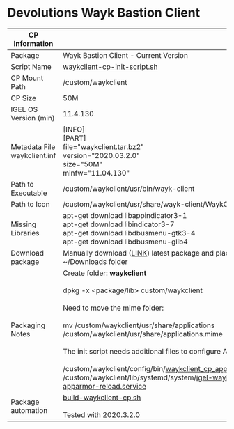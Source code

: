# Devolutions Wayk Bastion Client

|  CP Information |            |
|-----------------|------------|
| Package | Wayk Bastion Client - Current Version |
| Script Name | [waykclient-cp-init-script.sh](waykclient-cp-init-script.sh) |
| CP Mount Path | /custom/waykclient |
| CP Size | 50M |
| IGEL OS Version (min) | 11.4.130 |
| Metadata File <br /> waykclient.inf | [INFO] <br /> [PART] <br /> file="waykclient.tar.bz2" <br /> version="2020.03.2.0" <br /> size="50M" <br /> minfw="11.04.130" |
| Path to Executable | /custom/waykclient/usr/bin/wayk-client |
| Path to Icon | /custom/waykclient/usr/share/wayk-client/WaykClient.png |
| Missing Libraries | apt-get download libappindicator3-1 <br /> apt-get download libindicator3-7 <br /> apt-get download libdbusmenu-gtk3-4 <br /> apt-get download libdbusmenu-glib4 |
| Download package | Manually download ([LINK](https://wayk.devolutions.net/home/thankyou/waykclientlinuxbin)) latest package and place into ~/Downloads folder |
| Packaging Notes | Create folder: **waykclient** <br /><br /> dpkg -x <package/lib> custom/waykclient <br /><br /> Need to move the mime folder: <br /><br />mv /custom/waykclient/usr/share/applications /custom/waykclient/usr/share/applications.mime <br /><br />The init script needs additional files to configure AppArmor: <br /><br /> /custom/waykclient/config/bin/[waykclient_cp_apparmor_reload](waykclient_cp_apparmor_reload) <br /> /custom/waykclient/lib/systemd/system/[igel-waykclient-cp-apparmor-reload.service](igel-waykclient-cp-apparmor-reload.service) |
| Package automation | [build-waykclient-cp.sh](build-waykclient-cp.sh) <br /><br /> Tested with 2020.3.2.0 |
